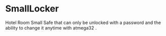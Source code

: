 # SmallLocker
Hotel Room Small Safe that can only be unlocked with a password and the ability to change it anytime with atmega32 .
